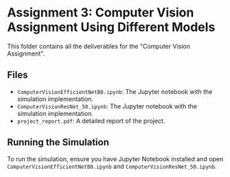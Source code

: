 # Assignment 3: Computer Vision Assignment Using Different Models
This folder contains all the deliverables for the "Computer Vision Assignment".
## Files
- `ComputerVisionEfficientNetB0.ipynb`: The Jupyter notebook with the simulation implementation.
- `ComputerVisionResNet_50.ipynb`: The Jupyter notebook with the simulation implementation.
- `project_report.pdf`: A detailed report of the project.
## Running the Simulation
To run the simulation, ensure you have Jupyter Notebook installed and open
`ComputerVisionEfficientNetB0.ipynb` and `ComputerVisionResNet_50.ipynb`.
